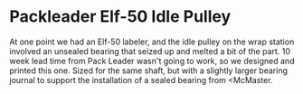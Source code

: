 # Packleader Elf-50 Idle Pulley
At one point we had an Elf-50 labeler, and the idle pulley on the wrap station involved an unsealed bearing that seized up and melted a bit of the part.  10 week lead time from Pack Leader wasn't going to work, so we designed and printed this one.  Sized for the same shaft, but with a slightly larger bearing journal to support the installation of a sealed bearing from <McMaster.
